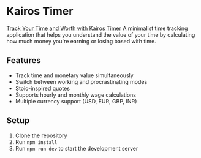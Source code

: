 # Kairos Timer
[Track Your Time and Worth with Kairos Timer](https://kairos-tiner.vercel.app)
A minimalist time tracking application that helps you understand the value of your time by calculating how much money you're earning or losing based with time.

## Features
- Track time and monetary value simultaneously
- Switch between working and procrastinating modes
- Stoic-inspired quotes
- Supports hourly and monthly wage calculations
- Multiple currency support (USD, EUR, GBP, INR)

## Setup
1. Clone the repository
2. Run `npm install`
3. Run `npm run dev` to start the development server
